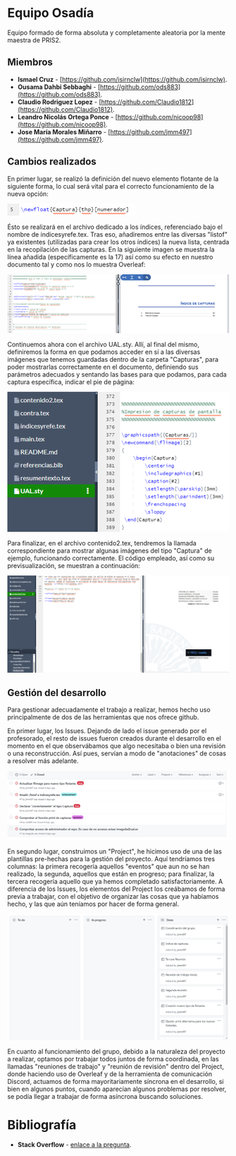 # Equipo Osadía
Equipo formado de forma absoluta y completamente aleatoria por la mente maestra de PRIS2.

## Miembros
* **Ismael Cruz** -  [https://github.com/isirnclw](https://github.com/isirnclw).
* **Ousama Dahbi Sebbaghi** - [https://github.com/ods883](https://github.com/ods883).
* **Claudio Rodriguez Lopez** - [https://github.com/Claudio1812](https://github.com/Claudio1812).
* **Leandro Nicolás Ortega Ponce** -  [https://github.com/nicoop98](https://github.com/nicoop98).
* **Jose María Morales Miñarro** - [https://github.com/jmm497](https://github.com/jmm497).

## Cambios realizados
En primer lugar, se realizó la definición del nuevo elemento flotante de la siguiente forma, lo cual será vital para el correcto funcionamiento de la nueva opción:

![foto con el flotante](/fotos_readme/3.png)

Ésto se realizará en el archivo dedicado a los índices, referenciado bajo el nombre de indicesyrefe.tex. Tras eso, añadiremos entre las diversas "listof" ya existentes (utilizadas para crear los otros índices) la nueva lista, centrada en la recopilación de las capturas. En la siguiente imagen se muestra la línea añadida (específicamente es la 17) así como su efecto en nuestro documento tal y como nos lo muestra Overleaf:

![foto con la nueva lista](/fotos_readme/1.png)

Continuemos ahora con el archivo UAL.sty. Allí, al final del mismo, definiremos la forma en que podamos acceder en sí a las diversas imágenes que tenemos guardadas dentro de la carpeta "Capturas", para poder mostrarlas correctamente en el documento, definiendo sus parámetros adecuados y sentando las bases para que podamos, para cada captura específica, indicar el pie de página:

![foto con camino grafico](/fotos_readme/2.png)

Para finalizar, en el archivo contenido2.tex, tendremos la llamada correspondiente para mostrar algunas imágenes del tipo "Captura" de ejemplo, funcionando correctamente. El código empleado, así como su previsualización, se muestran a continuación:

![foto con ejemplos](/fotos_readme/4.png)

## Gestión del desarrollo
Para gestionar adecuadamente el trabajo a realizar, hemos hecho uso principalmente de dos de las herramientas que nos ofrece github.

En primer lugar, los Issues. Dejando de lado el issue generado por el profesorado, el resto de issues fueron creados durante el desarrollo en el momento en el que observábamos que algo necesitaba o bien una revisión o una reconstrucción. Así pues, servían a modo de "anotaciones" de cosas a resolver más adelante.

![foto con issues](/fotos_readme/6.PNG)

En segundo lugar, construimos un "Project", he hicimos uso de una de las plantillas pre-hechas para la gestión del proyecto. Aquí tendríamos tres columnas: la primera recogería aquellos "eventos" que aun no se han realizado, la segunda, aquellos que están en progreso; para finalizar, la tercera recogería aquello que ya hemos completado satisfactoriamente. A diferencia de los Issues, los elementos del Project los creábamos de forma previa a trabajar, con el objetivo de organizar las cosas que ya habíamos hecho, y las que aún teníamos por hacer de forma general.

![foto con project](/fotos_readme/5.PNG)

En cuanto al funcionamiento del grupo, debido a la naturaleza del proyecto a realizar, optamos por trabajar todos juntos de forma coordinada, en las llamadas "reuniones de trabajo" y "reunión de revisión" dentro del Project, donde haciendo uso de Overleaf y de la herramienta de comunicación Discord, actuamos de forma mayoritariamente síncrona en el desarrollo, si bien en algunos puntos, cuando aparecían algunos problemas por resolver, se podía llegar a trabajar de forma asíncrona buscando soluciones.

# Bibliografía
* **Stack Overflow** -  [enlace a la pregunta](https://www.youtube.com/watch?v=dQw4w9WgXcQ).
